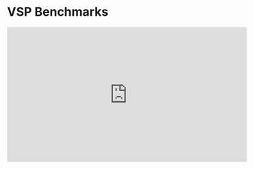 # VSP Benchmarks

<iframe width="560" height="315" src="https://www.youtube.com/embed/dQw4w9WgXcQ?si=qeVro4sSe2DTR4aZ" title="YouTube video player" frameborder="0" allow="accelerometer; autoplay; clipboard-write; encrypted-media; gyroscope; picture-in-picture; web-share" allowfullscreen></iframe>
